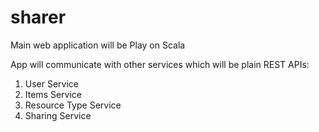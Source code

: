 # sharer

Main web application will be Play on Scala

App will communicate with other services which will be plain REST APIs:

1. User Service
2. Items Service
3. Resource Type Service
4. Sharing Service

